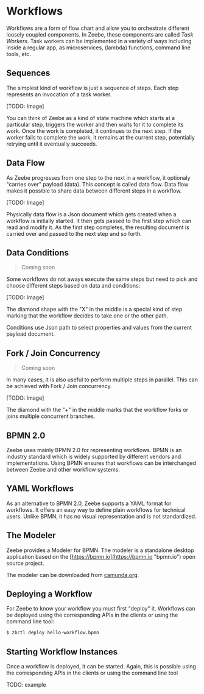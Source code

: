 # Workflows

Workflows are a form of flow chart and allow you to orchestrate different loosely coupled components. In Zeebe, these components are called _Task Workers_. Task workers can be implemented in a variety of ways including inside a regular app, as microservices, \(lambda\) functions, command line tools, etc.

## Sequences

The simplest kind of workflow is just a sequence of steps. Each step represents an invocation of a task worker.

\[TODO: Image\]

You can think of Zeebe as a kind of state machine which starts at a particular step, triggers the worker and then waits for it to complete its work. Once the work is completed, it continues to the next step. If the worker fails to complete the work, it remains at the current step, potentially retrying until it eventually succeeds.

## Data Flow

As Zeebe progresses from one step to the next in a workflow, it optionaly "carries over" payload \(data\). This concept is called data flow. Data flow makes it possible to share data between different steps in a workflow.

\[TODO: Image\]

Physically data flow is a Json document which gets created when a workflow is initially started. It then gets passed to the first step which can read and modify it. As the first step completes, the resulting document is carried over and passed to the next step and so forth.

## Data Conditions

> Coming soon

Some workflows do not aways execute the same steps but need to pick and choose different steps based on data and conditions:

\[TODO: Image\]

The diamond shape with the "X" in the middle is a special kind of step marking that the workflow decides to take one or the other path.

Conditions use Json path to select properties and values from the current payload document.

## Fork / Join Concurrency

> Coming soon

In many cases, it is also useful to perform multiple steps in parallel. This can be achieved with Fork / Join concurrency.

\[TODO: Image\]

The diamond with the "+" in the middle marks that the workflow forks or joins multiple concurrent branches.

## BPMN 2.0

Zeebe uses mainly BPMN 2.0 for representing workflows. BPMN is an industry standard which is widely supported by different vendors and implementations. Using BPMN ensures that workflows can be interchanged between Zeebe and other workflow systems.

## YAML Workflows

As an alternative to BPMN 2.0, Zeebe supports a YAML format for workflows. It offers an easy way to define plain workflows for technical users. Unlike BPMN, it has no visual representation and is not standardized.

## The Modeler

Zeebe provides a Modeler for BPMN. The modeler is a standalone desktop application based on the [https://bpmn.io](https://bpmn.io "bpmn.io") open source project.

The modeler can be downloaded from [camunda.org](https://camunda.org/bpmn/tool/).

## Deploying a Workflow

For Zeebe to know your workflow you must first "deploy" it. Workflows can be deployed using the corresponding APIs in the clients or using the command line tool:

```bash
$ zbctl deploy hello-workflow.bpmn
```

## Starting Workflow Instances

Once a workflow is deployed, it can be started. Again, this is possible using the corresponding APIs in the clients or using the command line tool

TODO: example
